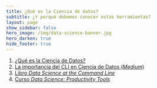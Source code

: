```yaml
---
title: ¿Qué es la Ciencia de datos?
subtitle: ¿Y porqué debemos conocer estas herramientas?
layout: page
show_sidebar: false
hero_image: /img/data-science-banner.jpg
hero_darken: true
hide_footer: true
---
```



1. [¿Qué es la Ciencia de Datos?](https://github.com/mcd-unison/curso-hpcd/raw/main/intro/MCD-rapida.pdf)
2. [La importancia del CLI en Ciencia de Datos (*Medium*)](https://towardsdatascience.com/should-you-pick-up-linux-skills-for-data-science-in-2021-9458736d156a)
3. [Libro *Data Science at the Command Line*](https://www.oreilly.com/library/view/data-science-at/9781491947845/)
4. [Curso *Data Science: Productivity Tools*](https://www.edx.org/course/data-science-productivity-tools)
